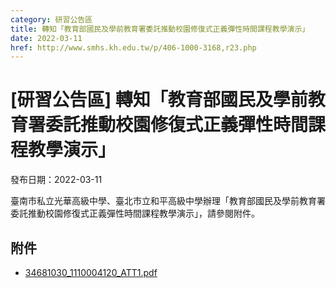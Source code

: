 ```yaml
---
category: 研習公告區
title: 轉知「教育部國民及學前教育署委託推動校園修復式正義彈性時間課程教學演示」
date: 2022-03-11
href: http://www.smhs.kh.edu.tw/p/406-1000-3168,r23.php
---
```


# [研習公告區] 轉知「教育部國民及學前教育署委託推動校園修復式正義彈性時間課程教學演示」

發布日期：2022-03-11

臺南市私立光華高級中學、臺北市立和平高級中學辦理「教育部國民及學前教育署委託推動校園修復式正義彈性時間課程教學演示」，請參閱附件。

## 附件

- [34681030_1110004120_ATT1.pdf](https://www.smhs.kh.edu.tw/var/file/0/1000/attach/64/pta_2940_9649795_75262.pdf)
